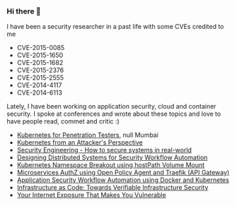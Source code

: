 ### Hi there 👋

<!--
**abhisek/abhisek** is a ✨ _special_ ✨ repository because its `README.md` (this file) appears on your GitHub profile.

Here are some ideas to get you started:

- 🔭 I’m currently working on ...
- 🌱 I’m currently learning ...
- 👯 I’m looking to collaborate on ...
- 🤔 I’m looking for help with ...
- 💬 Ask me about ...
- 📫 How to reach me: ...
- 😄 Pronouns: ...
- ⚡ Fun fact: ...
-->

I have been a security researcher in a past life with some CVEs credited to me

* CVE-2015-0085
* CVE-2015-1650
* CVE-2015-1682
* CVE-2015-2376
* CVE-2015-2555
* CVE-2014-4117
* CVE-2014-6113

Lately, I have been working on application security, cloud and container security. I spoke at conferences and wrote about these topics and love to have people read, commet and critic :)

* [Kubernetes for Penetration Testers](https://speakerdeck.com/abhisek/kubernetes-101-for-penetration-testers-null-mumbai), null Mumbai
* [Kubernetes from an Attacker's Perspective](https://twitter.com/abh1sek/status/1283082195377111040)
* [Security Engineering - How to secure systems in real-world](https://blog.appsecco.com/thoughts-on-security-engineering-how-to-secure-systems-in-real-world-e676c64ff708)
* [Designing Distributed Systems for Security Workflow Automation](https://blog.appsecco.com/designing-distributed-systems-for-security-workflow-learning-from-our-nullcon-workshop-93c2445667f4)
* [Kubernetes Namespace Breakout using hostPath Volume Mount](https://blog.appsecco.com/kubernetes-namespace-breakout-using-insecure-host-path-volume-part-1-b382f2a6e216)
* [Microservices AuthZ using Open Policy Agent and Traefik (API Gateway)](https://blog.appsecco.com/microservices-authorization-using-open-policy-agent-and-traefik-api-gateway-ae30f3bf2846)
* [Application Security Workflow Automation using Docker and Kubernetes](https://speakerdeck.com/abhisek/application-security-workflow-automation-using-docker-and-kubernetes-2ec9156c-6da4-4cfa-8049-820984733f46)
* [Infrastructure as Code: Towards Verifiable Infrastructure Security](https://speakerdeck.com/abhisek/towards-verifiable-infrastructure-security-978f4d84-e2ce-4ca9-a993-261987298688)
* [Your Internet Exposure That Makes You Vulnerable](https://speakerdeck.com/abhisek/your-internet-exposure-the-makes-you-vulnerable)
